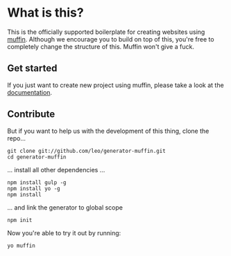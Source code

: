 # What is this?

This is the officially supported boilerplate for creating websites using [muffin][1]. Although we encourage you to build on top of this, you're free to completely change the structure of this. Muffin won't give a fuck.

## Get started

If you just want to create new project using muffin, please take a look at the [documentation][2].

## Contribute

But if you want to help us with the development of this thing, clone the repo...

```shell
git clone git://github.com/leo/generator-muffin.git
cd generator-muffin
```

... install all other dependencies ...

```shell
npm install gulp -g
npm install yo -g
npm install
```

... and link the generator to global scope

```shell
npm init
```

Now you're able to try it out by running:

```shell
yo muffin
```

[1]: https://github.com/leo/muffin
[2]: https://github.com/leo/muffin#use-me
